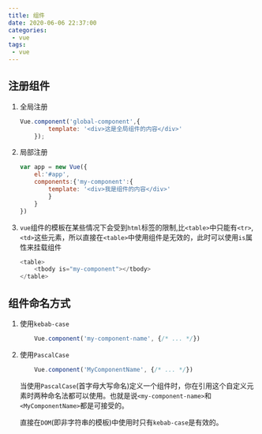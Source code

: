 ```yaml
---
title: 组件
date: 2020-06-06 22:37:00
categories:
 - vue
tags:
 - vue
---
```



##  注册组件

1. 全局注册
    ``` js
    Vue.component('global-component',{
            template: '<div>这是全局组件的内容</div>'
        });
    ```

2. 局部注册
    ``` js
    var app = new Vue({
        el:'#app',
        components:{'my-component':{
            template: '<div>我是组件的内容</div>'
            }
        }
    })
    ```

3. `vue`组件的模板在某些情况下会受到`html`标签的限制,比`<table>`中只能有`<tr>`,`<td>`这些元素，所以直接在`<table>`中使用组件是无效的，此时可以使用`is`属性来挂载组件
    ``` js
    <table>
        <tbody is="my-component"></tbody>
    </table>
    ```

## 组件命名方式

1. 使用`kebab-case`
    ``` js
        Vue.component('my-component-name', {/* ... */})
    ```

2. 使用`PascalCase`
    ``` js
        Vue.component('MyComponentName', {/* ... */})
    ```

    当使用`PascalCase`(首字母大写命名)定义一个组件时，你在引用这个自定义元素时两种命名法都可以使用。也就是说`<my-component-name>`和 `<MyComponentName>`都是可接受的。

    直接在`DOM`(即非字符串的模板)中使用时只有`kebab-case`是有效的。









